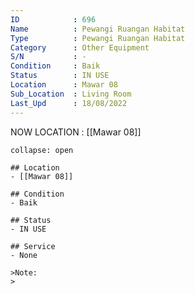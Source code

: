 ```yaml
---
ID            : 696
Name          : Pewangi Ruangan Habitat
Type          : Pewangi Ruangan Habitat
Category      : Other Equipment
S/N           : -
Condition     : Baik
Status        : IN USE
Location      : Mawar 08
Sub_Location  : Living Room
Last_Upd      : 18/08/2022
---
```



NOW LOCATION : [[Mawar 08]]

```ad-History
collapse: open

## Location
- [[Mawar 08]]

## Condition
- Baik

## Status
- IN USE

## Service
- None

>Note:
>


```
